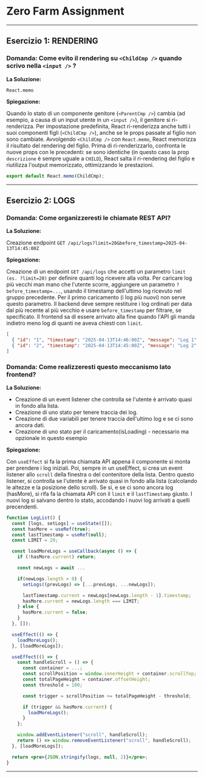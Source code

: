 # Zero Farm Assignment

---

## Esercizio 1: RENDERING

### Domanda: Come evito il rendering su `<ChildCmp />` quando scrivo nella `<input />` ?

**La Soluzione:**

`React.memo`

**Spiegazione:**

Quando lo stato di un componente genitore (`<ParentCmp />`) cambia (ad esempio, a causa di un input utente in un `<input />`), il genitore si ri-renderizza. Per impostazione predefinita, React ri-renderizza anche tutti i suoi componenti figli (`<ChildCmp />`), anche se le props passate al figlio non sono cambiate. Avvolgendo `<ChildCmp />` con `React.memo`, React memorizza il risultato del rendering del figlio. Prima di ri-renderizzarlo, confronta le nuove props con le precedenti: se sono identiche (in questo caso la prop `descrizione` è sempre uguale a `CHILD`), React salta il ri-rendering del figlio e riutilizza l'output memorizzato, ottimizzando le prestazioni.

```jsx
export default React.memo(ChildCmp);
```

---

## Esercizio 2: LOGS

### Domanda: Come organizzeresti le chiamate REST API?

**La Soluzione:**

Creazione endpoint `GET /api/logs?limit=20&before_timestamp=2025-04-13T14:45:00Z`

**Spiegazione:**

Creazione di un endpoint `GET /api/logs` che accetti un parametro `limit (es. ?limit=20)` per definire quanti log ricevere alla volta. Per caricare log più vecchi man mano che l'utente scorre, aggiungere un parametro `?before_timestamp=...`, usando il timestamp dell'ultimo log ricevuto nel gruppo precedente. Per il primo caricamento (i log più nuovi) non serve questo parametro. Il backend deve sempre restituire i log ordinati per data dal più recente al più vecchio e usare `before_timestamp` per filtrare, se specificato. Il frontend sa di essere arrivato alla fine quando l'API gli manda indietro meno log di quanti ne aveva chiesti con `limit`.

```json
[
  { "id": "1", "timestamp": "2025-04-13T14:46:00Z", "message": "Log 1" },
  { "id": "2", "timestamp": "2025-04-13T14:45:00Z", "message": "Log 2" }
]
```

### Domanda: Come realizzeresti questo meccanismo lato frontend?

**La Soluzione:**

- Creazione di un event listener che controlla se l'utente è arrivato quasi in fondo alla lista.
- Creazione di uno stato per tenere traccia dei log.
- Creazione di due variabili per tenere traccia dell'ultimo log e se ci sono ancora dati.
- Creazione di uno stato per il caricamento(isLoading) - necessario ma opzionale in questo esempio

**Spiegazione:**

Con `useEffect` si fa la prima chiamata API appena il componente si monta per prendere i log iniziali. Poi, sempre in un useEffect, si crea un event listener allo `scroll` della finestra o del contenitore della lista. Dentro questo listener, si controlla se l'utente è arrivato quasi in fondo alla lista (calcolando le altezze e la posizione dello scroll). Se sì, e se ci sono ancora log (hasMore), si rifa fa la chiamata API con il `limit` e il `lastTimestamp` giusto. I nuovi log si salvano dentro lo stato, accodando i nuovi log arrivati a quelli precendenti.

```jsx
function LogList() {
  const [logs, setLogs] = useState([]);
  const hasMore = useRef(true);
  const lastTimestamp = useRef(null);
  const LIMIT = 20;

  const loadMoreLogs = useCallback(async () => {
    if (!hasMore.current) return;

    const newLogs = await ...

    if(newLogs.length > 0) {
      setLogs((prevLogs) => [...prevLogs, ...newLogs]);

      lastTimestamp.current = newLogs[newLogs.length - 1].timestamp;
      hasMore.current = newLogs.length === LIMIT;
    } else {
      hasMore.current = false;
    }
  }, []);

  useEffect(() => {
    loadMoreLogs();
  }, [loadMoreLogs]);

  useEffect(() => {
    const handleScroll = () => {
      const container = ...;
      const scrollPosition = window.innerHeight + container.scrollTop;
      const totalPageHeight = container.offsetHeight;
      const threshold = 100;

      const trigger = scrollPosition >= totalPageHeight - threshold;

      if (trigger && hasMore.current) {
        loadMoreLogs();
      }
    };

    window.addEventListener("scroll", handleScroll);
    return () => window.removeEventListener("scroll", handleScroll);
  }, [loadMoreLogs]);

  return <pre>{JSON.stringify(logs, null, 2)}</pre>;
}
```

---
